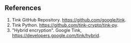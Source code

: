 ## References
1. Tink GitHub Repository. https://github.com/google/tink.
2. Tink Python. https://github.com/tink-crypto/tink-py.
2. "Hybrid encryption". Google Tink, https://developers.google.com/tink/hybrid.
